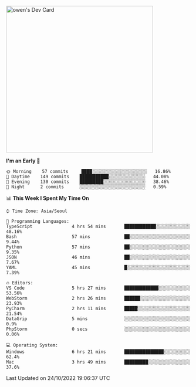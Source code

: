 <a href="https://app.daily.dev/owen_9066"><img src="https://api.daily.dev/devcards/51e5c69f10114f2abe0ae390c27b0828.png?r=hyb" width="400" alt="owen's Dev Card"/></a>

 
 <!--START_SECTION:waka-->
**I'm an Early 🐤** 

```text
🌞 Morning    57 commits     ████░░░░░░░░░░░░░░░░░░░░░   16.86% 
🌆 Daytime    149 commits    ███████████░░░░░░░░░░░░░░   44.08% 
🌃 Evening    130 commits    █████████░░░░░░░░░░░░░░░░   38.46% 
🌙 Night      2 commits      ░░░░░░░░░░░░░░░░░░░░░░░░░   0.59%

```


📊 **This Week I Spent My Time On** 

```text
⌚︎ Time Zone: Asia/Seoul

💬 Programming Languages: 
TypeScript               4 hrs 54 mins       ████████████░░░░░░░░░░░░░   48.16% 
Bash                     57 mins             ██░░░░░░░░░░░░░░░░░░░░░░░   9.44% 
Python                   57 mins             ██░░░░░░░░░░░░░░░░░░░░░░░   9.35% 
JSON                     46 mins             ██░░░░░░░░░░░░░░░░░░░░░░░   7.67% 
YAML                     45 mins             █░░░░░░░░░░░░░░░░░░░░░░░░   7.39%

🔥 Editors: 
VS Code                  5 hrs 27 mins       █████████████░░░░░░░░░░░░   53.56% 
WebStorm                 2 hrs 26 mins       ██████░░░░░░░░░░░░░░░░░░░   23.93% 
PyCharm                  2 hrs 11 mins       █████░░░░░░░░░░░░░░░░░░░░   21.54% 
DataGrip                 5 mins              ░░░░░░░░░░░░░░░░░░░░░░░░░   0.9% 
PhpStorm                 0 secs              ░░░░░░░░░░░░░░░░░░░░░░░░░   0.06%

💻 Operating System: 
Windows                  6 hrs 21 mins       ███████████████░░░░░░░░░░   62.4% 
Mac                      3 hrs 49 mins       █████████░░░░░░░░░░░░░░░░   37.6%

```


 Last Updated on 24/10/2022 19:06:37 UTC
<!--END_SECTION:waka-->
